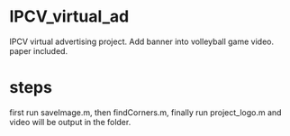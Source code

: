 # IPCV_virtual_ad
IPCV virtual advertising project. 
Add banner into volleyball game video.
paper included.
# steps
first run saveImage.m, then findCorners.m, finally run project_logo.m and video will be output in the folder.
